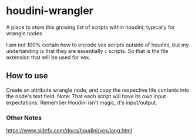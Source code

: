 # houdini-wrangler
A place to store this growing list of scripts within houdini; typically for wrangle nodes

I am not 100% certain how to encode vex scripts outside of houdini, but my undertanding is that they are essentially `c` scripts. So that is the file extension that will be used for vex.

## How to use
Create an attribute wrangle node, and copy the respective file contents into the node's text field.
Note: That each script will have its own input expectations. 
Remember Houdini isn't magic, it's input/output.


### Other Notes

https://www.sidefx.com/docs/houdini/vex/lang.html

